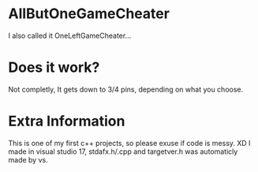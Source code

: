 # AllButOneGameCheater
I also called it OneLeftGameCheater...

# Does it work?
Not completly, It gets down to 3/4 pins, depending on what you choose.

# Extra Information
This is one of my first c++ projects, so please exuse if code is messy. XD
I made in visual studio 17, stdafx.h/.cpp and targetver.h was automaticly made by vs.

